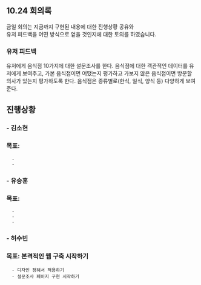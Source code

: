 ## 10.24 회의록
금일 회의는 지금까지 구현된 내용에 대한 진행상황 공유와    
유저 피드백을 어떤 방식으로 얻을 것인지에 대한 토의를 하였습니다.

### 유저 피드백
유저에게 음식점 10가지에 대한 설문조사를 한다.
음식점에 대한 객관적인 데이터를 유저에게 보여주고, 가본 음식점이면 어땠는지 평가하고 가보지 않은 음식점이면 방문할 의사가 있는지 평가하도록 한다.
음식점은 종류별로(한식, 일식, 양식 등) 다양하게 보여준다.


## 진행상황
### - 김소현
### 목표: 
      - 
      - 

### - 유승훈
### 목표: 
      - 
      - 
      - 
### - 허수빈
### 목표: 본격적인 웹 구축 시작하기
      - 디자인 정해서 적용하기
      - 설문조사 페이지 구현 시작하기

